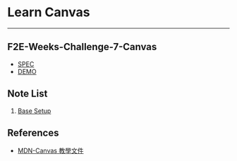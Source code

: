 # Learn Canvas

---

## F2E-Weeks-Challenge-7-Canvas

- [SPEC](https://hackmd.io/N5yEjm2vSx6D41qAbJGDmw)
- [DEMO](./f2e-week-7.html)

## Note List

1. [Base Setup](./notes/base-setup.md)

## References

- [MDN-Canvas 教學文件](https://developer.mozilla.org/zh-TW/docs/Web/API/Canvas_API/Tutorial)
